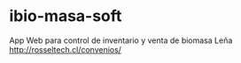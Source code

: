 # ibio-masa-soft
App Web para control de inventario y venta de biomasa Leña
http://rosseltech.cl/convenios/
